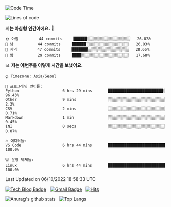 <!-- ### Hi there 👋 -->

<!--
**dnchoi/dnchoi** is a ✨ _special_ ✨ repository because its `README.md` (this file) appears on your GitHub profile.

Here are some ideas to get you started:

- 🔭 I’m currently working on ...
- 🌱 I’m currently learning ...
- 👯 I’m looking to collaborate on ...
- 🤔 I’m looking for help with ...
- 💬 Ask me about ...
- 📫 How to reach me: ...
- 😄 Pronouns: ...
- ⚡ Fun fact: ...
-->

<!--START_SECTION:waka-->
![Code Time](http://img.shields.io/badge/Code%20Time-193%20hrs%205%20mins-blue)

![Lines of code](https://img.shields.io/badge/%EC%A0%80%EB%8A%94%20%EC%97%AC%ED%83%9C%EA%B9%8C%EC%A7%80%20-59%20Thousand%20%EC%A4%84%EC%9D%98%20%EC%BD%94%EB%93%9C%EB%A5%BC%20%EC%9E%91%EC%84%B1%ED%96%88%EC%96%B4%EC%9A%94.-blue)

**저는 아침형 인간이에요. 🐤** 

```text
🌞 아침         44 commits     ██████░░░░░░░░░░░░░░░░░░░   26.83% 
🌆 낮　         44 commits     ██████░░░░░░░░░░░░░░░░░░░   26.83% 
🌃 저녁         47 commits     ███████░░░░░░░░░░░░░░░░░░   28.66% 
🌙 밤　         29 commits     ████░░░░░░░░░░░░░░░░░░░░░   17.68%

```


📊 **저는 이번주를 이렇게 시간을 보냈어요.** 

```text
⌚︎ Timezone: Asia/Seoul

💬 프로그래밍 언어들: 
Python                   6 hrs 29 mins       ████████████████████████░   96.43% 
Other                    9 mins              ░░░░░░░░░░░░░░░░░░░░░░░░░   2.3% 
CSV                      2 mins              ░░░░░░░░░░░░░░░░░░░░░░░░░   0.71% 
Markdown                 1 min               ░░░░░░░░░░░░░░░░░░░░░░░░░   0.45% 
INI                      0 secs              ░░░░░░░░░░░░░░░░░░░░░░░░░   0.07%

🔥 에디터들: 
VS Code                  6 hrs 44 mins       █████████████████████████   100.0%

💻 운영 체제들: 
Linux                    6 hrs 44 mins       █████████████████████████   100.0%

```


 Last Updated on 06/10/2022 18:58:33 UTC
<!--END_SECTION:waka-->


[![Tech Blog Badge](http://img.shields.io/badge/-Tech%20blog-black?style=flat-square&logo=github&link=https://zzsza.github.io/)](https://dnchoi.github.io/)
&nbsp;
[![Gmail Badge](https://img.shields.io/badge/Gmail-d14836?style=flat-square&logo=Gmail&logoColor=white&link=mailto:snugyun01@gmail.com)](mailto:dongnyeokc@gmail.com)
&nbsp;
[![Hits](https://hits.seeyoufarm.com/api/count/incr/badge.svg?url=https%3A%2F%2Fgithub.com%2Fgjbae1212%2Fhit-counter&count_bg=%233D7CC8&title_bg=%23555555&icon=&icon_color=%23E7E7E7&title=hits&edge_flat=false)](https://hits.seeyoufarm.com)

![Anurag's github stats](https://github-readme-stats.vercel.app/api?username=dnchoi&show_icons=true&theme=tokyonight)
&nbsp;
![Top Langs](https://github-readme-stats.vercel.app/api/top-langs/?username=dnchoi&layout=compact&theme=tokyonight)

<div align='center'>
